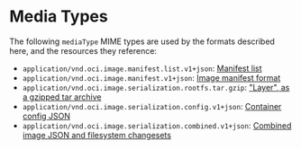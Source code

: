 # Media Types

The following `mediaType` MIME types are used by the formats described here, and the resources they reference:

- `application/vnd.oci.image.manifest.list.v1+json`: [Manifest list](manifest.md#manifest-list)
- `application/vnd.oci.image.manifest.v1+json`: [Image manifest format](manifest.md#image-manifest)
- `application/vnd.oci.image.serialization.rootfs.tar.gzip`: ["Layer", as a gzipped tar archive](serialization.md#creating-an-image-filesystem-changeset)
- `application/vnd.oci.image.serialization.config.v1+json`: [Container config JSON](serialization.md#image-json-description)
- `application/vnd.oci.image.serialization.combined.v1+json`: [Combined image JSON and filesystem changesets](serialization.md#combined-image-json--filesystem-changeset-format)
